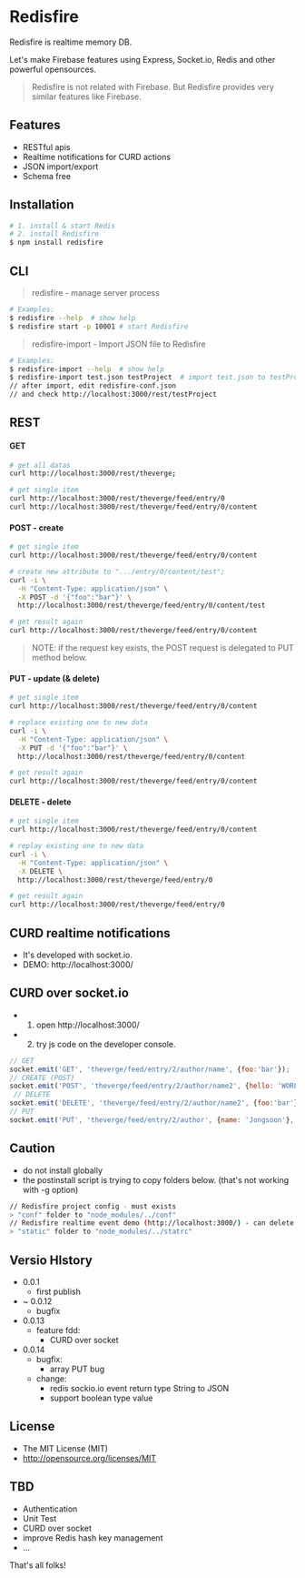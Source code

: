 # Redisfire
Redisfire is realtime memory DB.

Let's make Firebase features using Express, Socket.io, Redis and other powerful opensources.

> Redisfire is not related with Firebase.
> But Redisfire provides very similar features like Firebase.


## Features
* RESTful apis
* Realtime notifications for CURD actions
* JSON import/export
* Schema free

## Installation
```bash
# 1. install & start Redis
# 2. install Redisfire
$ npm install redisfire
```

## CLI
> redisfire - manage server process

```bash
# Examples:
$ redisfire --help  # show help
$ redisfire start -p 10001 # start Redisfire
```

> redisfire-import - Import JSON file to Redisfire

```bash
# Examples:
$ redisfire-import --help  # show help
$ redisfire-import test.json testProject  # import test.json to testProject
// after import, edit redisfire-conf.json
// and check http://localhost:3000/rest/testProject
```

## REST
#### GET
```bash
# get all datas
curl http://localhost:3000/rest/theverge;

# get single item
curl http://localhost:3000/rest/theverge/feed/entry/0
curl http://localhost:3000/rest/theverge/feed/entry/0/content
```

#### POST - create
```bash
# get single item
curl http://localhost:3000/rest/theverge/feed/entry/0/content

# create new attribute to ".../entry/0/content/test";
curl -i \
  -H "Content-Type: application/json" \
  -X POST -d '{"foo":"bar"}' \
  http://localhost:3000/rest/theverge/feed/entry/0/content/test

# get result again
curl http://localhost:3000/rest/theverge/feed/entry/0/content
```
> NOTE: if the request key exists, the POST request is delegated to PUT method below.


#### PUT - update (& delete)
```bash
# get single item
curl http://localhost:3000/rest/theverge/feed/entry/0/content

# replace existing one to new data
curl -i \
  -H "Content-Type: application/json" \
  -X PUT -d '{"foo":"bar"}' \
  http://localhost:3000/rest/theverge/feed/entry/0/content

# get result again
curl http://localhost:3000/rest/theverge/feed/entry/0/content
```

#### DELETE - delete
```bash
# get single item
curl http://localhost:3000/rest/theverge/feed/entry/0/content

# replay existing one to new data
curl -i \
  -H "Content-Type: application/json" \
  -X DELETE \
  http://localhost:3000/rest/theverge/feed/entry/0

# get result again
curl http://localhost:3000/rest/theverge/feed/entry/0
```

## CURD realtime notifications
* It's developed with socket.io.
* DEMO:
  http://localhost:3000/

## CURD over socket.io
* 1. open http://localhost:3000/
* 2. try js code on the developer console.

```javascript
// GET
socket.emit('GET', 'theverge/feed/entry/2/author/name', {foo:'bar'});
// CREATE (POST)
socket.emit('POST', 'theverge/feed/entry/2/author/name2', {hello: 'WORLD'}, {foo:'bar'});
 // DELETE
socket.emit('DELETE', 'theverge/feed/entry/2/author/name2', {foo:'bar'});
// PUT
socket.emit('PUT', 'theverge/feed/entry/2/author', {name: 'Jongsoon'}, {foo:'bar'});
```

## Caution
* do not install globally
* the postinstall script is trying to copy folders below. (that's not working with -g option)

```bash
// Redisfire project config - must exists
> "conf" folder to "node_modules/../conf"
// Redisfire realtime event demo (http://localhost:3000/) - can delete
> "static" folder to "node_modules/../statrc"
```

## Versio HIstory
* 0.0.1
  * first publish
* ~ 0.0.12
  * bugfix
* 0.0.13
  * feature fdd:
    * CURD over socket
* 0.0.14
  * bugfix:
    * array PUT bug
  * change:
    * redis sockio.io event return type String to JSON
    * support boolean type value

## License
* The MIT License (MIT)
* http://opensource.org/licenses/MIT

## TBD
* Authentication
* Unit Test
* CURD over socket
* improve Redis hash key management
* ...


That's all folks!
